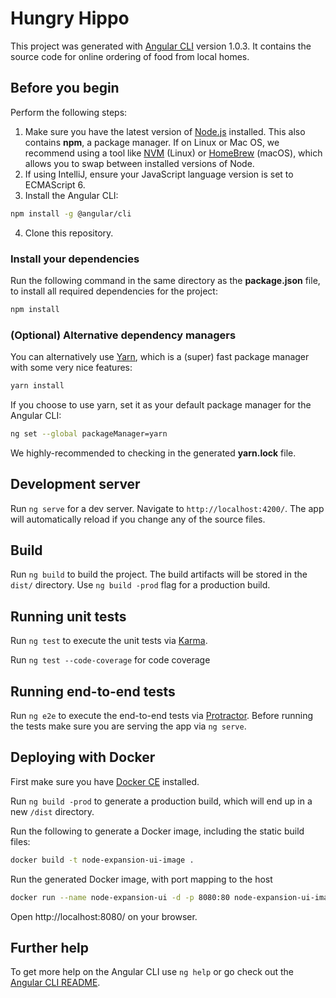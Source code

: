 # Hungry Hippo

This project was generated with [Angular CLI](https://github.com/angular/angular-cli) version 1.0.3.
It contains the source code for online ordering of food from local homes.

## Before you begin

Perform the following steps:
1. Make sure you have the latest version of [Node.js][node] installed. This also contains **npm**, a package manager. 
If on Linux or Mac OS, we recommend using a tool like [NVM][nvm] (Linux) or [HomeBrew][brew] (macOS), which allows you to swap between installed versions of Node.
2. If using IntelliJ, ensure your JavaScript language version is set to ECMAScript 6.
3. Install the Angular CLI:
  ```bash
  npm install -g @angular/cli
  ```
4. Clone this repository.

### Install your dependencies

Run the following command in the same directory as the **package.json** file, to install all required dependencies for the project:
```bash
npm install
```

### (Optional) Alternative dependency managers

You can alternatively use [Yarn][yarn], which is a (super) fast package manager with some very nice features:
```bash
yarn install
```

If you choose to use yarn, set it as your default package manager for the Angular CLI:
```bash
ng set --global packageManager=yarn
```

We highly-recommended to checking in the generated **yarn.lock** file.

## Development server

Run `ng serve` for a dev server. Navigate to `http://localhost:4200/`. The app will automatically reload if you change any of the source files.

## Build

Run `ng build` to build the project. The build artifacts will be stored in the `dist/` directory.
Use `ng build -prod` flag for a production build.

## Running unit tests

Run `ng test` to execute the unit tests via [Karma][karma].

Run `ng test --code-coverage` for code coverage

## Running end-to-end tests

Run `ng e2e` to execute the end-to-end tests via [Protractor][protractor].
Before running the tests make sure you are serving the app via `ng serve`.

## Deploying with Docker

First make sure you have [Docker CE][docker] installed.

Run `ng build -prod` to generate a production build, which will end up in a new `/dist` directory.

Run the following to generate a Docker image, including the static build files:
```bash
docker build -t node-expansion-ui-image .
```

Run the generated Docker image, with port mapping to the host
```bash
docker run --name node-expansion-ui -d -p 8080:80 node-expansion-ui-image
```

Open http://localhost:8080/ on your browser.

## Further help

To get more help on the Angular CLI use `ng help` or go check out the [Angular CLI README][angular-readme].

[angular-readme]: https://github.com/angular/angular-cli/blob/master/README.md
[node]: https://nodejs.org/en/download/
[brew]: https://brew.sh/
[nvm]: https://github.com/creationix/nvm#installation
[yarn]: https://yarnpkg.com/lang/en/docs/install/
[docker]: https://store.docker.com/editions/community/docker-ce-desktop-windows/
[protractor]: http://www.protractortest.org/
[karma]: https://karma-runner.github.io
